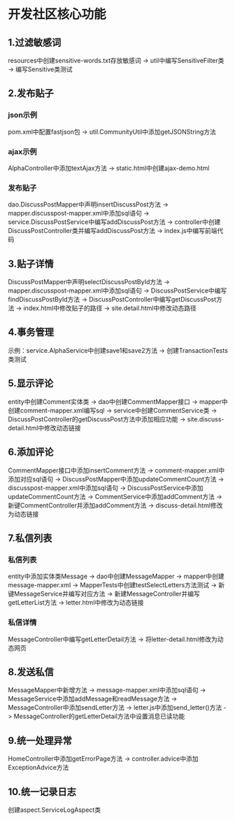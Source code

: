 # 开发社区核心功能

## 1.过滤敏感词

resources中创建sensitive-words.txt存放敏感词 -> util中编写SensitiveFilter类 -> 编写Sensitive类测试

## 2.发布贴子

### json示例
pom.xml中配置fastjson包 -> util.CommunityUtil中添加getJSONString方法

### ajax示例
AlphaController中添加textAjax方法 -> static.html中创建ajax-demo.html

### 发布贴子
dao.DiscussPostMapper中声明insertDiscussPost方法 -> mapper.discusspost-mapper.xml中添加sql语句 -> service.DiscussPostService中编写addDiscussPost方法 -> controller中创建DiscussPostController类并编写addDiscussPost方法 -> index.js中编写前端代码

## 3.贴子详情

DiscussPostMapper中声明selectDiscussPostById方法 -> mapper.discusspost-mapper.xml中添加sql语句 -> DiscussPostService中编写findDiscussPostById方法 -> DiscussPostController中编写getDiscussPost方法 -> index.html中修改贴子的路径 -> site.detail.html中修改动态路径 

## 4.事务管理

示例：service.AlphaService中创建save1和save2方法 -> 创建TransactionTests类测试 

## 5.显示评论
entity中创建Comment实体类 -> dao中创建CommentMapper接口 -> mapper中创建comment-mapper.xml编写sql -> service中创建CommentService类 -> DiscussPostController的getDiscussPost方法中添加相应功能 -> site.discuss-detail.html中修改动态链接

## 6.添加评论
CommentMapper接口中添加insertComment方法 -> comment-mapper.xml中添加对应sql语句 -> DiscussPostMapper中添加updateCommentCount方法 -> discusspost-mapper.xml中添加sql语句 -> DiscussPostService中添加updateCommentCount方法 -> CommentService中添加addComment方法 -> 新键CommentController并添加addComment方法 -> discuss-detail.html修改为动态链接

## 7.私信列表
### 私信列表
entity中添加实体类Message -> dao中创建MessageMapper -> mapper中创建message-mapper.xml -> MapperTests中创建testSelectLetters方法测试 -> 新键MessageService并编写对应方法 -> 新建MessageController并编写getLetterList方法 -> letter.html中修改为动态链接
### 私信详情
MessageController中编写getLetterDetail方法 -> 将letter-detail.html修改为动态网页

## 8.发送私信
MessageMapper中新增方法 -> message-mapper.xml中添加sql语句 -> MessageService中添加addMessage和readMessage方法 -> MessageController中添加sendLetter方法 -> letter.js中添加send_letter()方法 -> MessageController的getLetterDetail方法中设置消息已读功能

## 9.统一处理异常
HomeController中添加getErrorPage方法 -> controller.advice中添加ExceptionAdvice方法

## 10.统一记录日志
创建aspect.ServiceLogAspect类
